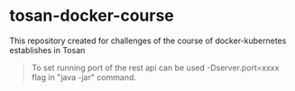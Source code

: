 # tosan-docker-course
This repository created for challenges of the course of docker-kubernetes establishes in Tosan
>To set running port of the rest api can be used -Dserver.port=xxxx flag in "java -jar" command.
